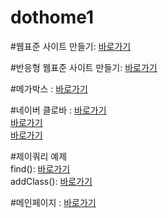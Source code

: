 # dothome1

#웹표준 사이트 만들기:
<a href="https://seoyein0322.github.io/dothome1/webstandard/index.html"> 바로가기 </a>

#반응형 웹표준 사이트 만들기:
<a href="https://seoyein0322.github.io/dothome1/responsive/idex.html"> 바로가기 </a>

#메가박스 :
<a href="https://seoyein0322.github.io/dothome1/Megabox/index.html"> 바로가기 </a>

#네이버 클로바 :
<a href="https://seoyein0322.github.io/dothome1/test/Naver clova1.html"> 바로가기 </a><br>
<a href="https://seoyein0322.github.io/dothome1/test/Naver clova2.html"> 바로가기 </a><br>
<a href="https://seoyein0322.github.io/dothome1/test/Naver clova3.html"> 바로가기 </a><br>

#제이쿼리 예제<br>
find(): <a href=https://seoyein0322.github.io/dothome1/jquery/jQuery04_find2.html>바로가기</a><br>
addClass(): <a href=https://seoyein0322.github.io/dothome1/jquery/jquery06_addClass2.html>바로가기</a><br>

#메인페이지 : 
<a href="https://seoyein0322.github.io/dothome1/"> 바로가기 </a>
